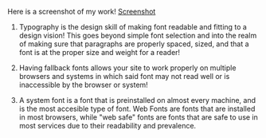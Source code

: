 Here is a screenshot of my work! [Screenshot](images/Screenshot.png)

1. Typography is the design skill of making font readable and fitting to a design vision! This goes beyond simple font selection and into the realm of making sure that paragraphs are properly spaced, sized, and that a font is at the proper size and weight for a reader!

2. Having fallback fonts allows your site to work properly on multiple browsers and systems in which said font may not read well or is inaccessible by the browser or system!

3. A system font is a font that is preinstalled on almost every machine, and is the most accesible type of font. Web Fonts are fonts that are installed in most browsers, while "web safe" fonts are fonts that are safe to use in most services due to their readability and prevalence. 